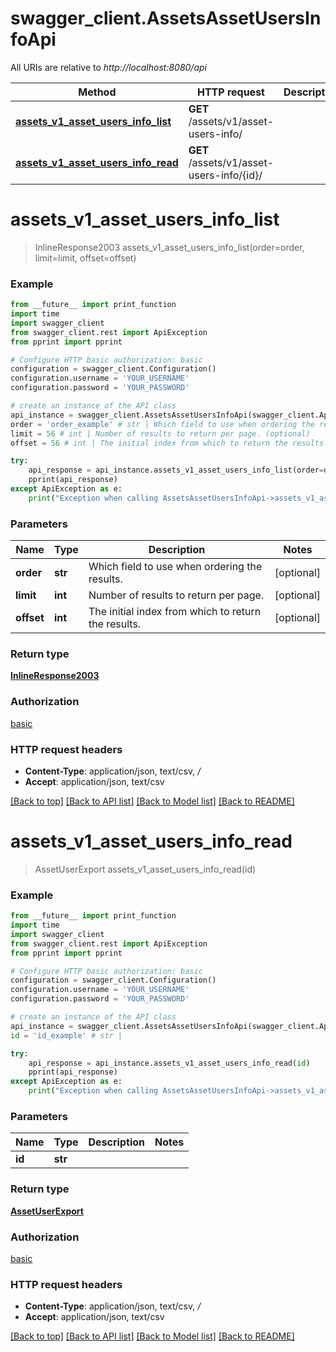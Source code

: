 # swagger_client.AssetsAssetUsersInfoApi

All URIs are relative to *http://localhost:8080/api*

Method | HTTP request | Description
------------- | ------------- | -------------
[**assets_v1_asset_users_info_list**](AssetsAssetUsersInfoApi.md#assets_v1_asset_users_info_list) | **GET** /assets/v1/asset-users-info/ | 
[**assets_v1_asset_users_info_read**](AssetsAssetUsersInfoApi.md#assets_v1_asset_users_info_read) | **GET** /assets/v1/asset-users-info/{id}/ | 


# **assets_v1_asset_users_info_list**
> InlineResponse2003 assets_v1_asset_users_info_list(order=order, limit=limit, offset=offset)





### Example
```python
from __future__ import print_function
import time
import swagger_client
from swagger_client.rest import ApiException
from pprint import pprint

# Configure HTTP basic authorization: basic
configuration = swagger_client.Configuration()
configuration.username = 'YOUR_USERNAME'
configuration.password = 'YOUR_PASSWORD'

# create an instance of the API class
api_instance = swagger_client.AssetsAssetUsersInfoApi(swagger_client.ApiClient(configuration))
order = 'order_example' # str | Which field to use when ordering the results. (optional)
limit = 56 # int | Number of results to return per page. (optional)
offset = 56 # int | The initial index from which to return the results. (optional)

try:
    api_response = api_instance.assets_v1_asset_users_info_list(order=order, limit=limit, offset=offset)
    pprint(api_response)
except ApiException as e:
    print("Exception when calling AssetsAssetUsersInfoApi->assets_v1_asset_users_info_list: %s\n" % e)
```

### Parameters

Name | Type | Description  | Notes
------------- | ------------- | ------------- | -------------
 **order** | **str**| Which field to use when ordering the results. | [optional] 
 **limit** | **int**| Number of results to return per page. | [optional] 
 **offset** | **int**| The initial index from which to return the results. | [optional] 

### Return type

[**InlineResponse2003**](InlineResponse2003.md)

### Authorization

[basic](../README.md#basic)

### HTTP request headers

 - **Content-Type**: application/json, text/csv, */*
 - **Accept**: application/json, text/csv

[[Back to top]](#) [[Back to API list]](../README.md#documentation-for-api-endpoints) [[Back to Model list]](../README.md#documentation-for-models) [[Back to README]](../README.md)

# **assets_v1_asset_users_info_read**
> AssetUserExport assets_v1_asset_users_info_read(id)





### Example
```python
from __future__ import print_function
import time
import swagger_client
from swagger_client.rest import ApiException
from pprint import pprint

# Configure HTTP basic authorization: basic
configuration = swagger_client.Configuration()
configuration.username = 'YOUR_USERNAME'
configuration.password = 'YOUR_PASSWORD'

# create an instance of the API class
api_instance = swagger_client.AssetsAssetUsersInfoApi(swagger_client.ApiClient(configuration))
id = 'id_example' # str | 

try:
    api_response = api_instance.assets_v1_asset_users_info_read(id)
    pprint(api_response)
except ApiException as e:
    print("Exception when calling AssetsAssetUsersInfoApi->assets_v1_asset_users_info_read: %s\n" % e)
```

### Parameters

Name | Type | Description  | Notes
------------- | ------------- | ------------- | -------------
 **id** | **str**|  | 

### Return type

[**AssetUserExport**](AssetUserExport.md)

### Authorization

[basic](../README.md#basic)

### HTTP request headers

 - **Content-Type**: application/json, text/csv, */*
 - **Accept**: application/json, text/csv

[[Back to top]](#) [[Back to API list]](../README.md#documentation-for-api-endpoints) [[Back to Model list]](../README.md#documentation-for-models) [[Back to README]](../README.md)

